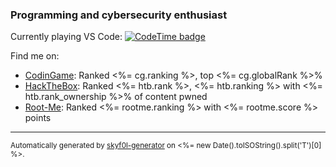 ### Programming and cybersecurity enthusiast

Currently playing VS Code: [![CodeTime badge](https://img.shields.io/endpoint?style=social&url=https%3A%2F%2Fapi.codetime.dev%2Fshield%3Fid%3D4291%26project%3D%26in%3D31536000000)](https://codetime.dev)

Find me on:

- [CodinGame](https://www.codingame.com/profile/15e936698224022d7f672e70c884b7489242353): Ranked <%= cg.ranking %>, top <%= cg.globalRank %>%
- [HackTheBox](https://app.hackthebox.com/profile/444974): Ranked <%= htb.rank %>, <%= htb.ranking %> with <%= htb.rank_ownership %>% of content pwned
- [Root-Me](https://www.root-me.org/skyf0l): Ranked <%= rootme.ranking %> with <%= rootme.score %> points

---

<small>Automatically generated by [skyf0l-generator](https://github.com/skyf0l/skyf0l-generator) on <%= new Date().toISOString().split('T')[0] %>.</small>
